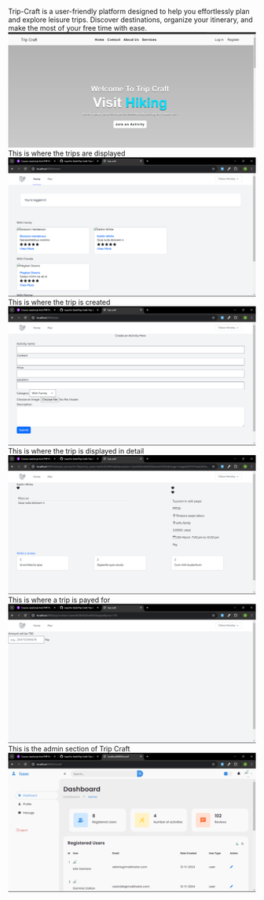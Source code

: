 Trip-Craft is a user-friendly platform designed to help you effortlessly plan and explore leisure trips. Discover destinations, organize your itinerary, and make the most of your free time with ease.
![Screenshot of the app](public/images/Screenshot.png)
This is where the trips are displayed
![Screenshot of the app](public/images/Screenshot_112.png)
This is where the trip is created
![Screenshot of the app](public/images/Screenshot_113.png)
This is where the trip is displayed in detail
![Screenshot of the app](public/images/Screenshot_114.png)
This is where a trip is payed for
![Screenshot of the app](public/images/Screenshot_115.png)
This is the admin section of Trip Craft
![Screenshot of the app](public/images/Screenshot_116.png)
